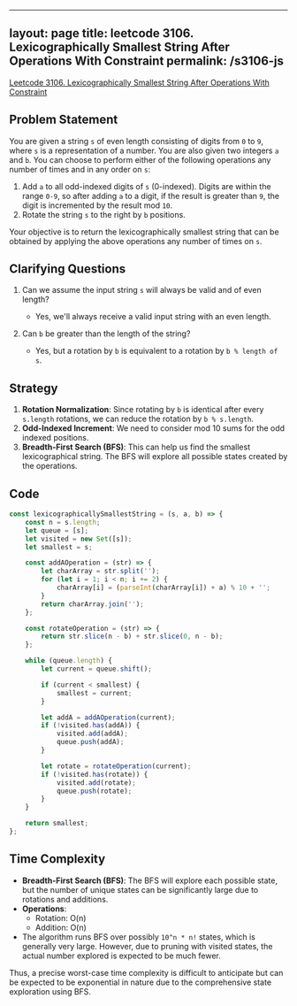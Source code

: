 
---
layout: page
title: leetcode 3106. Lexicographically Smallest String After Operations With Constraint
permalink: /s3106-js
---
[Leetcode 3106. Lexicographically Smallest String After Operations With Constraint](https://algoadvance.github.io/algoadvance/l3106)
## Problem Statement

You are given a string `s` of even length consisting of digits from `0` to `9`, where `s` is a representation of a number. You are also given two integers `a` and `b`. You can choose to perform either of the following operations any number of times and in any order on `s`:

1. Add `a` to all odd-indexed digits of `s` (0-indexed). Digits are within the range `0-9`, so after adding `a` to a digit, if the result is greater than `9`, the digit is incremented by the result mod `10`.
2. Rotate the string `s` to the right by `b` positions.

Your objective is to return the lexicographically smallest string that can be obtained by applying the above operations any number of times on `s`.

## Clarifying Questions

1. Can we assume the input string `s` will always be valid and of even length?
   - Yes, we'll always receive a valid input string with an even length.
   
2. Can `b` be greater than the length of the string?
   - Yes, but a rotation by `b` is equivalent to a rotation by `b % length of s`.

## Strategy

1. **Rotation Normalization**: Since rotating by `b` is identical after every `s.length` rotations, we can reduce the rotation by `b % s.length`.
2. **Odd-Indexed Increment**: We need to consider mod 10 sums for the odd indexed positions.
3. **Breadth-First Search (BFS)**: This can help us find the smallest lexicographical string. The BFS will explore all possible states created by the operations.

## Code

```javascript
const lexicographicallySmallestString = (s, a, b) => {
    const n = s.length;
    let queue = [s];
    let visited = new Set([s]);
    let smallest = s;

    const addAOperation = (str) => {
        let charArray = str.split('');
        for (let i = 1; i < n; i += 2) {
            charArray[i] = (parseInt(charArray[i]) + a) % 10 + '';
        }
        return charArray.join('');
    };

    const rotateOperation = (str) => {
        return str.slice(n - b) + str.slice(0, n - b);
    };

    while (queue.length) {
        let current = queue.shift();

        if (current < smallest) {
            smallest = current;
        }

        let addA = addAOperation(current);
        if (!visited.has(addA)) {
            visited.add(addA);
            queue.push(addA);
        }

        let rotate = rotateOperation(current);
        if (!visited.has(rotate)) {
            visited.add(rotate);
            queue.push(rotate);
        }
    }

    return smallest;
};
```

## Time Complexity

- **Breadth-First Search (BFS)**: The BFS will explore each possible state, but the number of unique states can be significantly large due to rotations and additions.
- **Operations**:
  - Rotation: O(n)
  - Addition: O(n)
- The algorithm runs BFS over possibly `10^n * n!` states, which is generally very large. However, due to pruning with visited states, the actual number explored is expected to be much fewer.

Thus, a precise worst-case time complexity is difficult to anticipate but can be expected to be exponential in nature due to the comprehensive state exploration using BFS.

